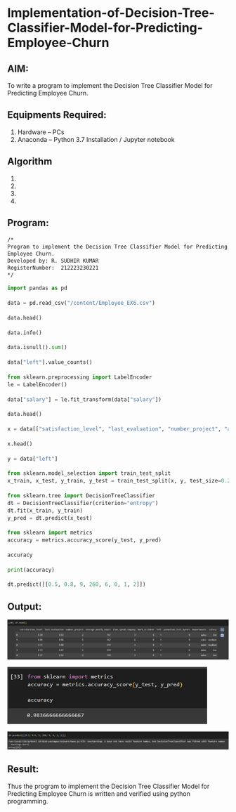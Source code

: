 # Implementation-of-Decision-Tree-Classifier-Model-for-Predicting-Employee-Churn

## AIM:
To write a program to implement the Decision Tree Classifier Model for Predicting Employee Churn.

## Equipments Required:
1. Hardware – PCs
2. Anaconda – Python 3.7 Installation / Jupyter notebook

## Algorithm
1. 
2. 
3. 
4. 

## Program:
```
/*
Program to implement the Decision Tree Classifier Model for Predicting Employee Churn.
Developed by: R. SUDHIR KUMAR
RegisterNumber:  212223230221
*/
```
```python
import pandas as pd

data = pd.read_csv("/content/Employee_EX6.csv")

data.head()

data.info()

data.isnull().sum()

data["left"].value_counts()

from sklearn.preprocessing import LabelEncoder 
le = LabelEncoder()

data["salary"] = le.fit_transform(data["salary"])

data.head()

x = data[["satisfaction_level", "last_evaluation", "number_project", "average_montly_hours", "time_spend_company", "Work_accident", "promotion_last_5years", "salary"]]

x.head()

y = data["left"]

from sklearn.model_selection import train_test_split 
x_train, x_test, y_train, y_test = train_test_split(x, y, test_size=0.2, random_state=100)

from sklearn.tree import DecisionTreeClassifier 
dt = DecisionTreeClassifier(criterion="entropy") 
dt.fit(x_train, y_train) 
y_pred = dt.predict(x_test)

from sklearn import metrics 
accuracy = metrics.accuracy_score(y_test, y_pred)

accuracy

print(accuracy)

dt.predict([[0.5, 0.8, 9, 260, 6, 0, 1, 2]])
```

## Output:

![pic](ml6scr1.png)

![pic](ml6scr2.png)

![pic](ml6scr3.png)

## Result:
Thus the program to implement the  Decision Tree Classifier Model for Predicting Employee Churn is written and verified using python programming.
